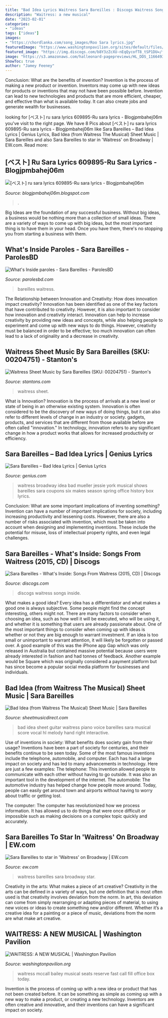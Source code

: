 ```yaml
---
title: "Bad Idea Lyrics Waitress Sara Bareilles : Discogs Waitress Songs Inside"
description: "Waitress: a new musical"
date: "2023-02-01"
categories:
- "ideas"
tags: ["ideas"]
images:
- "https://chordlanka.com/song_images/Roo Sara lyrics.jpg"
featuredImage: "https://www.washingtonpavilion.org/sites/default/files/2019-11/Bailey_McCall_as_Jenna%2C_and_Company_in_the_National_Tour_of_WAITRESS_Photo_credit_Jeremy_Daniel[1]300x300.jpg"
featured_image: "https://img.discogs.com/b8Y3zZcXU-nEqQycofT8_tSP1DU=/fit-in/300x300/filters:strip_icc():format(jpeg):mode_rgb():quality(40)/discogs-images/R-10483739-1515312481-7981.jpeg.jpg"
image: "https://s3.amazonaws.com/halleonard-pagepreviews/HL_DDS_1166493CWwaADl52k.png"
ShowToc: true
author: "Jamey Feeney"
---
```



Conclusion: What are the benefits of invention?
Invention is the process of making a new product or invention. Inventors may come up with new ideas for products or inventions that may not have been possible before. Invention can lead to new technologies and products that are more efficient, cheaper, and effective than what is available today. It can also create jobs and generate wealth for businesses.

	

		
looking for [ベスト] ru sara lyrics 609895-Ru sara lyrics - Blogjpmbahej06m you've visit to the right page. We have 8 Pics about [ベスト] ru sara lyrics 609895-Ru sara lyrics - Blogjpmbahej06m like Sara Bareilles – Bad Idea Lyrics | Genius Lyrics, Bad Idea (from Waitress The Musical) Sheet Music | Sara Bareilles and also Sara Bareilles to star in &#039;Waitress&#039; on Broadway | EW.com. Read more:
		
    
## [ベスト] Ru Sara Lyrics 609895-Ru Sara Lyrics - Blogjpmbahej06m

<img loading=lazy src="https://chordlanka.com/song_images/Roo Sara lyrics.jpg" onerror="this.onerror=null;this.src='https://tse3.mm.bing.net/th?id=OIP.655BZIw_0oy76SL3dDBS0AHaLM&amp;pid=15.1';" alt="[ベスト] ru sara lyrics 609895-Ru sara lyrics - Blogjpmbahej06m">

_Source: blogjpmbahej06m.blogspot.com_

>. 

	

Big Ideas are the foundation of any successful business. Without big ideas, a business would be nothing more than a collection of small ideas. There are a variety of ways to come up with big ideas, but the most important thing is to have them in your head. Once you have them, there's no stopping you from starting a business with them.

    
## What&#039;s Inside Paroles - Sara Bareilles - ParolesBD

<img loading=lazy src="https://parolesbd.com/i/bands/350/sara-bareilles-whats-inside-songs-from-waitress.jpg" onerror="this.onerror=null;this.src='https://tse3.mm.bing.net/th?id=OIP.pTDO-9g4HJQWeO_TnK67QgAAAA&amp;pid=15.1';" alt="What&#039;s Inside paroles - Sara Bareilles - ParolesBD">

_Source: parolesbd.com_

>bareilles waitress. 

	

The Relationship between Innovation and Creativity: How does innovation impact creativity?
Innovation has been identified as one of the key factors that have contributed to creativity. However, it is also important to consider how innovation and creativity interact. Innovation can help to increase creativity by providing new ideas and concepts, while also helping people to experiment and come up with new ways to do things. However, creativity must be balanced in order to be effective; too much innovation can often lead to a lack of originality and a decrease in creativity.

    
## Waitress Sheet Music By Sara Bareilles (SKU: 00204751) - Stanton&#039;s

<img loading=lazy src="http://s3.amazonaws.com/halleonard-closerlook/00204751/00204751PG02.jpg" onerror="this.onerror=null;this.src='https://tse1.mm.bing.net/th?id=OIP.iEBnQjL380ZYBt93zLyyIgHaJ4&amp;pid=15.1';" alt="Waitress Sheet Music by Sara Bareilles (SKU: 00204751) - Stanton&#039;s">

_Source: stantons.com_

>waitress sheet. 

	

What is Innovation?
Innovation is the process of arrivals at a new level or state of being in an otherwise existing system. Innovation is often considered to be the discovery of new ways of doing things, but it can also refer to different levels of change in an industry or society. gadgets, products, and services that are different from those available before are often called "innovation." In technology, innovation refers to any significant change in how a product works that allows for increased productivity or efficiency.

    
## Sara Bareilles – Bad Idea Lyrics | Genius Lyrics

<img loading=lazy src="https://images.rapgenius.com/974bb9d7d2c0459df456981ac99d94af.800x533x1.jpg" onerror="this.onerror=null;this.src='https://tse1.mm.bing.net/th?id=OIP.uy5kAK7Dic44-cTveIu2CgHaE7&amp;pid=15.1';" alt="Sara Bareilles – Bad Idea Lyrics | Genius Lyrics">

_Source: genius.com_

>waitress broadway idea bad mueller jessie york musical shows bareilles sara coupons six makes season spring office history box lyrics. 

	

Conclusion: What are some important implications of inventing something?
Invention can have a number of important implications for society, including increasing productivity and lessening costs. However, there are also a number of risks associated with invention, which must be taken into account when designing and implementing inventions. These include the potential for misuse, loss of intellectual property rights, and even legal challenges.

    
## Sara Bareilles - What&#039;s Inside: Songs From Waitress (2015, CD) | Discogs

<img loading=lazy src="https://img.discogs.com/b8Y3zZcXU-nEqQycofT8_tSP1DU=/fit-in/300x300/filters:strip_icc():format(jpeg):mode_rgb():quality(40)/discogs-images/R-10483739-1515312481-7981.jpeg.jpg" onerror="this.onerror=null;this.src='https://tse2.mm.bing.net/th?id=OIP.A01N301Jeaib9aGYavqvZAAAAA&amp;pid=15.1';" alt="Sara Bareilles - What&#039;s Inside: Songs From Waitress (2015, CD) | Discogs">

_Source: discogs.com_

>discogs waitress songs inside. 

	

What makes a good idea?
Every idea has a differentiator and what makes a good one is always subjective. Some people might find the concept interesting, others might not. There are many factors to consider when choosing an idea, such as how well it will be executed, who will be using it, and whether it is something that users are already passionate about. 
One of the most important things to consider when coming up with ideas is whether or not they are big enough to warrant investment. If an idea is too small or unimportant to warrant attention, it will likely be forgotten or passed over. A good example of this was the iPhone app Gap which was only released in Australia but contained massive potential because users were already interested in fashion and had tonnes of feedback. Another example would be Square which was originally considered a payment platform but has since become a popular social media platform for businesses and individuals.

    
## Bad Idea (from Waitress The Musical) Sheet Music | Sara Bareilles

<img loading=lazy src="https://s3.amazonaws.com/halleonard-pagepreviews/HL_DDS_1166493CWwaADl52k.png" onerror="this.onerror=null;this.src='https://tse3.mm.bing.net/th?id=OIP.3Jwbvudeo-5oKWDUJFwQ9AHaJk&amp;pid=15.1';" alt="Bad Idea (from Waitress The Musical) Sheet Music | Sara Bareilles">

_Source: sheetmusicdirect.com_

>bad idea sheet guitar waitress piano voice bareilles sara musical score vocal hl melody hand right interactive. 

	

Use of inventions in society: What benefits does society gain from their usage?
Inventions have been a part of society for centuries, and their benefits continue to be seen today. Some of the most famous inventions include the telephone, automobile, and computer. Each has had a large impact on society and has led to many advancements in technology. Here are just a few examples: The telephone: This invention allowed people to communicate with each other without having to go outside. It was also an important tool in the development of the internet.
The automobile: The automotive industry has helped change how people move around. Today, people can easily get around town and airports without having to worry about traffic or getting lost.

The computer: The computer has revolutionized how we process information. It has allowed us to do things that were once difficult or impossible such as making decisions on a complex topic quickly and accurately.

    
## Sara Bareilles To Star In &#039;Waitress&#039; On Broadway | EW.com

<img loading=lazy src="https://imagesvc.meredithcorp.io/v3/mm/image?url=https:%2F%2Fstatic.onecms.io%2Fwp-content%2Fuploads%2Fsites%2F6%2F2017%2F02%2Fshot_1_0053-v2-rgb1-2000.jpg" onerror="this.onerror=null;this.src='https://tse1.mm.bing.net/th?id=OIP.etO1SYlwRZxdEPfsK1OkkAHaE7&amp;pid=15.1';" alt="Sara Bareilles to star in &#039;Waitress&#039; on Broadway | EW.com">

_Source: ew.com_

>waitress bareilles sara broadway star. 

	

Creativity in the arts: What makes a piece of art creative?
Creativity in the arts can be defined in a variety of ways, but one definition that is most often used is that creativity involves deviation from the norm. In art, this deviation can come from simply rearranging or adapting pieces of material, to using new voices or ideas to create something new and/or different. Whether it’s a creative idea for a painting or a piece of music, deviations from the norm are what make art creative.

    
## WAITRESS: A NEW MUSICAL | Washington Pavilion

<img loading=lazy src="https://www.washingtonpavilion.org/sites/default/files/2019-11/Bailey_McCall_as_Jenna%2C_and_Company_in_the_National_Tour_of_WAITRESS_Photo_credit_Jeremy_Daniel[1]300x300.jpg" onerror="this.onerror=null;this.src='https://tse4.mm.bing.net/th?id=OIP.7vAre4lGEIure_WU80JUcgHaHa&amp;pid=15.1';" alt="WAITRESS: A NEW MUSICAL | Washington Pavilion">

_Source: washingtonpavilion.org_

>waitress mccall bailey musical seats reserve fast call fill office box today. 

	

Invention is the process of coming up with a new idea or product that has not been created before. It can be something as simple as coming up with a new way to make a product, or creating a new technology. Inventors are often creative and innovative, and their inventions can have a significant impact on society.

